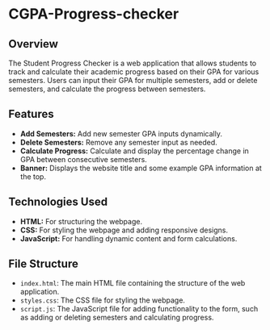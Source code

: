 # CGPA-Progress-checker

## Overview

The Student Progress Checker is a web application that allows students to track and calculate their academic progress based on their GPA for various semesters. Users can input their GPA for multiple semesters, add or delete semesters, and calculate the progress between semesters.

## Features

- **Add Semesters:** Add new semester GPA inputs dynamically.
- **Delete Semesters:** Remove any semester input as needed.
- **Calculate Progress:** Calculate and display the percentage change in GPA between consecutive semesters.
- **Banner:** Displays the website title and some example GPA information at the top.

## Technologies Used

- **HTML:** For structuring the webpage.
- **CSS:** For styling the webpage and adding responsive designs.
- **JavaScript:** For handling dynamic content and form calculations.

## File Structure

- `index.html`: The main HTML file containing the structure of the web application.
- `styles.css`: The CSS file for styling the webpage.
- `script.js`: The JavaScript file for adding functionality to the form, such as adding or deleting semesters and calculating progress.


